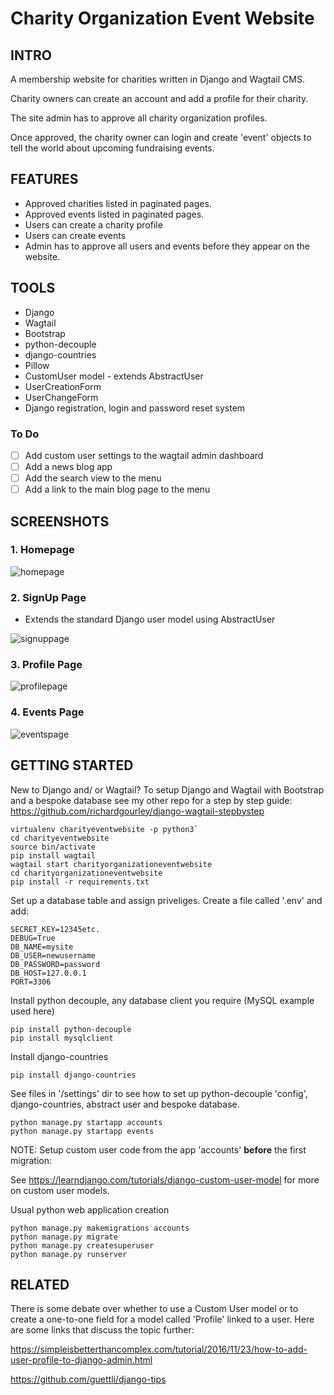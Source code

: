 # Charity Organization Event Website

## INTRO
A membership website for charities written in Django and Wagtail CMS.

Charity owners can create an account and add a profile for their charity. 

The site admin has to approve all charity organization profiles.

Once approved, the charity owner can login and create 'event' objects to tell the world about upcoming fundraising events.

## FEATURES
- Approved charities listed in paginated pages.
- Approved events listed in paginated pages.
- Users can create a charity profile
- Users can create events
- Admin has to approve all users and events before they appear on the website.

## TOOLS 
- Django
- Wagtail
- Bootstrap
- python-decouple
- django-countries
- Pillow
- CustomUser model - extends AbstractUser
- UserCreationForm
- UserChangeForm
- Django registration, login and password reset system

### To Do
- [ ] Add custom user settings to the wagtail admin dashboard
- [ ] Add a news blog app
- [ ] Add the search view to the menu
- [ ] Add a link to the main blog page to the menu

## SCREENSHOTS

### 1. Homepage

![homepage](https://github.com/richardgourley/charity-organization-event-website/blob/main/sreenshots/homepage.png)

### 2. SignUp Page
- Extends the standard Django user model using AbstractUser

![signuppage](https://github.com/richardgourley/charity-organization-event-website/blob/main/sreenshots/signuppage.png)

### 3. Profile Page 

![profilepage](https://github.com/richardgourley/charity-organization-event-website/blob/main/sreenshots/profilepage.png)

### 4. Events Page

![eventspage](https://github.com/richardgourley/charity-organization-event-website/blob/main/sreenshots/events.png)

## GETTING STARTED

New to Django and/ or Wagtail? To setup Django and Wagtail with Bootstrap and a bespoke database see my other repo for a step by step guide: https://github.com/richardgourley/django-wagtail-stepbystep

```
virtualenv charityeventwebsite -p python3`
cd charityeventwebsite
source bin/activate
pip install wagtail
wagtail start charityorganizationeventwebsite
cd charityorganizationeventwebsite
pip install -r requirements.txt
```

Set up a database table and assign priveliges.
Create a file called '.env' and add:
```
SECRET_KEY=12345etc.
DEBUG=True
DB_NAME=mysite
DB_USER=newusername
DB_PASSWORD=password
DB_HOST=127.0.0.1
PORT=3306
```

Install python decouple, any database client you require (MySQL example used here) 
```
pip install python-decouple
pip install mysqlclient
```

Install django-countries

`pip install django-countries`

See files in '/settings' dir to see how to set up python-decouple 'config', django-countries, abstract user and bespoke database.

```
python manage.py startapp accounts
python manage.py startapp events
```

NOTE: Setup custom user code from the app 'accounts' **before** the first migration:

See https://learndjango.com/tutorials/django-custom-user-model for more on custom user models.

Usual python web application creation
```
python manage.py makemigrations accounts
python manage.py migrate
python manage.py createsuperuser
python manage.py runserver
```

## RELATED
There is some debate over whether to use a Custom User model or to create a one-to-one field for a model called 'Profile' linked to a user.  Here are some links that discuss the topic further: 

https://simpleisbetterthancomplex.com/tutorial/2016/11/23/how-to-add-user-profile-to-django-admin.html

https://github.com/guettli/django-tips